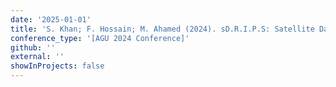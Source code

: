 ```yaml
---
date: '2025-01-01'
title: 'S. Khan; F. Hossain; M. Ahamed (2024). sD.R.I.P.S: Satellite Data Rendered Irrigation Using Penman and SEBAL - A Framework For Surface Water Irrigation Optimization'
conference_type: '[AGU 2024 Conference]'
github: ''
external: ''
showInProjects: false
---
```

